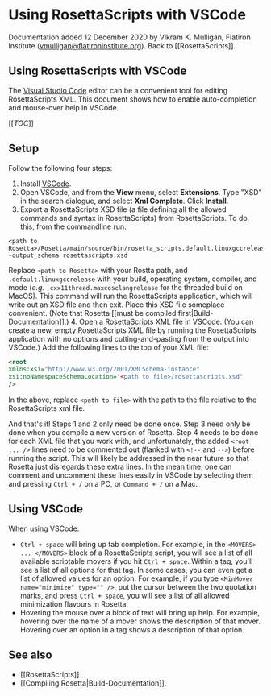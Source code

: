 # Using RosettaScripts with VSCode

Documentation added 12 December 2020 by Vikram K. Mulligan, Flatiron Institute (vmulligan@flatironinstitute.org).
Back to [[RosettaScripts]].

## Using RosettaScripts with VSCode

The [Visual Studio Code](https://code.visualstudio.com/) editor can be a convenient tool for editing RosettaScripts XML.  This document shows how to enable auto-completion and mouse-over help in VSCode.

[[_TOC_]]

## Setup

Follow the following four steps:

1.  Install [VSCode](https://code.visualstudio.com/).
2.  Open VSCode, and from the **View** menu, select **Extensions**.  Type "XSD" in the search dialogue, and select **Xml Complete**.  Click **Install**.
3.  Export a RosettaScripts XSD file (a file defining all the allowed commands and syntax in RosettaScripts) from RosettaScripts.  To do this, from the commandline run:

```
<path to Rosetta>/Rosetta/main/source/bin/rosetta_scripts.default.linuxgccrelease -output_schema rosettascripts.xsd
```

Replace `<path to Rosetta>` with your Rostta path, and `.default.linuxgccrelease` with your build, operating system, compiler, and mode (_e.g._ `.cxx11thread.maxcosclangrelease` for the threaded build on MacOS).  This command will run the RosettaScripts application, which will write out an XSD file and then exit.  Place this XSD file someplace convenient.  (Note that Rosetta [[must be compiled first|Build-Documentation]].)
4.  Open a RosettaScripts XML file in VSCode.  (You can create a new, empty RosettaScripts XML file by running the RosettaScripts application with no options and cutting-and-pasting from the output into VSCode.)  Add the following lines to the top of your XML file:

```xml
<root
xmlns:xsi="http://www.w3.org/2001/XMLSchema-instance"
xsi:noNamespaceSchemaLocation="<path to file>/rosettascripts.xsd"
/>
```

In the above, replace `<path to file>` with the path to the file relative to the RosettaScripts xml file.

And that's it!  Steps 1 and 2 only need be done once.  Step 3 need only be done when you compile a new version of Rosetta.  Step 4 needs to be done for each XML file that you work with, and unfortunately, the added `<root ... />` lines need to be commented out (flanked with `<!--` and `-->`) before running the script.  This will likely be addressed in the near future so that Rosetta just disregards these extra lines.  In the mean time, one can comment and uncomment these lines easily in VSCode by selecting them and pressing `Ctrl + /` on a PC, or `Command + /` on a Mac.

## Using VSCode

When using VSCode:

* `Ctrl + space` will bring up tab completion.  For example, in the `<MOVERS> ... </MOVERS>` block of a RosettaScripts script, you will see a list of all available scriptable movers if you hit `Ctrl + space`.  Within a tag, you'll see a list of all options for that tag.  In some cases, you can even get a list of allowed values for an option. For example, if you type `<MinMover name="minimize" type="" />`, put the cursor between the two quotation marks, and press `Ctrl + space`, you will see a list of all allowed minimization flavours in Rosetta.
* Hovering the mouse over a block of text will bring up help.  For example, hovering over the name of a mover shows the description of that mover.  Hovering over an option in a tag shows a description of that option.

## See also
*  [[RosettaScripts]]
*  [[Compiling Rosetta|Build-Documentation]].
